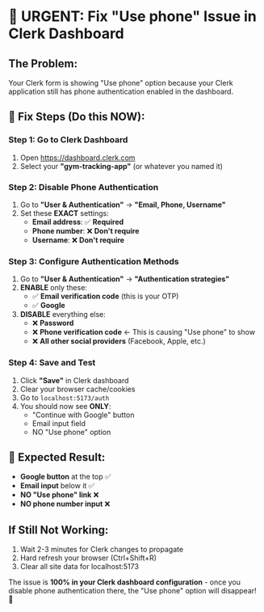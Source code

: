 # 🚨 URGENT: Fix "Use phone" Issue in Clerk Dashboard

## The Problem:
Your Clerk form is showing "Use phone" option because your Clerk application still has phone authentication enabled in the dashboard.

## 🔧 Fix Steps (Do this NOW):

### Step 1: Go to Clerk Dashboard
1. Open https://dashboard.clerk.com
2. Select your **"gym-tracking-app"** (or whatever you named it)

### Step 2: Disable Phone Authentication
1. Go to **"User & Authentication"** → **"Email, Phone, Username"**
2. Set these **EXACT** settings:
   - **Email address**: ✅ **Required**
   - **Phone number**: ❌ **Don't require** 
   - **Username**: ❌ **Don't require**

### Step 3: Configure Authentication Methods
1. Go to **"User & Authentication"** → **"Authentication strategies"**
2. **ENABLE** only these:
   - ✅ **Email verification code** (this is your OTP)
   - ✅ **Google**
3. **DISABLE** everything else:
   - ❌ **Password**
   - ❌ **Phone verification code** ← This is causing "Use phone" to show
   - ❌ **All other social providers** (Facebook, Apple, etc.)

### Step 4: Save and Test
1. Click **"Save"** in Clerk dashboard
2. Clear your browser cache/cookies
3. Go to `localhost:5173/auth`
4. You should now see **ONLY**:
   - "Continue with Google" button
   - Email input field
   - NO "Use phone" option

## 🎯 Expected Result:
- **Google button** at the top ✅
- **Email input** below it ✅  
- **NO "Use phone" link** ❌
- **NO phone number input** ❌

## If Still Not Working:
1. Wait 2-3 minutes for Clerk changes to propagate
2. Hard refresh your browser (Ctrl+Shift+R)
3. Clear all site data for localhost:5173

The issue is **100% in your Clerk dashboard configuration** - once you disable phone authentication there, the "Use phone" option will disappear! 🔧